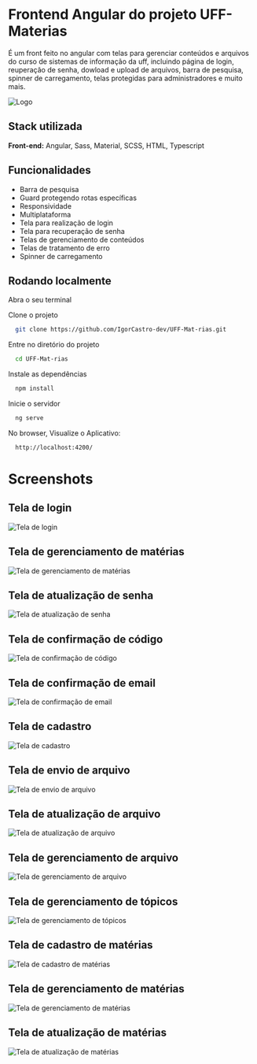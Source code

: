 
# Frontend Angular do projeto UFF-Materias

É um front feito no angular com telas para gerenciar conteúdos e arquivos do curso de sistemas de informação da uff, incluindo página de login, reuperação de senha, dowload e upload de arquivos, barra de pesquisa, spinner de carregamento, telas protegidas para administradores e muito mais.

![Logo](https://github.com/IgorCastro-dev/UFF-Mat-rias/assets/77001554/28fc9828-78da-4b4d-aeba-7fb40d17db5d)


## Stack utilizada

**Front-end:** Angular, Sass, Material, SCSS, HTML, Typescript


## Funcionalidades

- Barra de pesquisa
- Guard protegendo rotas específicas
- Responsividade
- Multiplataforma
- Tela para realização de login
- Tela para recuperação de senha
- Telas de gerenciamento de conteúdos
- Telas de tratamento de erro
- Spinner de carregamento

## Rodando localmente

Abra o seu terminal

Clone o projeto

```bash
  git clone https://github.com/IgorCastro-dev/UFF-Mat-rias.git
```

Entre no diretório do projeto

```bash
  cd UFF-Mat-rias
```

Instale as dependências

```bash
  npm install
```

Inicie o servidor

```bash
  ng serve
```
No browser, Visualize o Aplicativo:

```bash
  http://localhost:4200/
```
# Screenshots
## Tela de login

![Tela de login](https://github.com/IgorCastro-dev/UFF-Mat-rias/assets/77001554/c13045fa-a6f2-4854-864f-7e0840826c9a)

## Tela de gerenciamento de matérias
![Tela de gerenciamento de matérias](https://github.com/IgorCastro-dev/UFF-Mat-rias/assets/77001554/3c128402-6452-45bf-8a7a-c5f1cc7d7861)


## Tela de atualização de senha
![Tela de atualização de senha](https://github.com/IgorCastro-dev/UFF-Mat-rias/assets/77001554/e3c53602-8a22-4376-a345-a83c04c5a7cd)

## Tela de confirmação de código
![Tela de confirmação de código](https://github.com/IgorCastro-dev/UFF-Mat-rias/assets/77001554/c8c1a4be-8100-4679-918a-0cb0ad3e3494)

## Tela de confirmação de email
![Tela de confirmação de email](https://github.com/IgorCastro-dev/UFF-Mat-rias/assets/77001554/b9682638-0549-4531-aa4e-f2450c870ab5)


## Tela de cadastro
![Tela de cadastro](https://github.com/IgorCastro-dev/UFF-Mat-rias/assets/77001554/d51c3ec2-fb59-41bf-b724-144b49a278e1)

## Tela de envio de arquivo
![Tela de envio de arquivo](https://github.com/IgorCastro-dev/UFF-Mat-rias/assets/77001554/ac486e60-1f4b-4cc0-b52b-92e67dd3c75e)

## Tela de atualização de arquivo
![Tela de atualização de arquivo](https://github.com/IgorCastro-dev/UFF-Mat-rias/assets/77001554/8eb35f54-74e0-46c6-a5f1-b7717987fea5)

## Tela de gerenciamento de arquivo
![Tela de gerenciamento de arquivo](https://github.com/IgorCastro-dev/UFF-Mat-rias/assets/77001554/a8f1843a-c95d-4cb6-b2ab-e2898e80711b)


## Tela de gerenciamento de tópicos
![Tela de gerenciamento de tópicos](https://github.com/IgorCastro-dev/UFF-Mat-rias/assets/77001554/a05ab7a0-f481-41a0-9812-da923e645b1e)

## Tela de cadastro de matérias
![Tela de cadastro de matérias](https://github.com/IgorCastro-dev/UFF-Mat-rias/assets/77001554/708a88ea-6448-4843-896a-a0ebf99fef34)


## Tela de gerenciamento de matérias
![Tela de gerenciamento de matérias](https://github.com/IgorCastro-dev/UFF-Mat-rias/assets/77001554/b1b7f021-de0a-4fbd-a6c0-091614755800)

## Tela de atualização de matérias
![Tela de atualização de matérias](https://github.com/IgorCastro-dev/UFF-Mat-rias/assets/77001554/733129a0-a036-4a90-9a03-dfc8cd927455)
